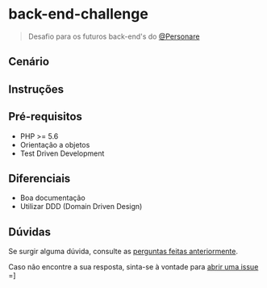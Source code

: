 # back-end-challenge

> Desafio para os futuros back-end's do [@Personare](https://github.com/Personare)

## Cenário

## Instruções

## Pré-requisitos

- PHP >= 5.6
- Orientação a objetos
- Test Driven Development

## Diferenciais

- Boa documentação
- Utilizar DDD (Domain Driven Design)

## Dúvidas

Se surgir alguma dúvida, consulte as [perguntas feitas anteriormente](https://github.com/Personare/back-end-challenge/labels/question).

Caso não encontre a sua resposta, sinta-se à vontade para [abrir uma issue](https://github.com/Personare/back-end-challenge/issues/new) =]
